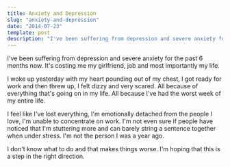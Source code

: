 ```yaml
---
title: Anxiety and Depression
slug: "anxiety-and-depression"
date: "2014-07-23"
template: post
description: "I've been suffering from depression and severe anxiety for the past 6 months now. It's costing me my girlfriend, job and most importantly my life."
---
```

I've been suffering from depression and severe anxiety for the past 6 months now. It's costing me my girlfriend, job and most importantly my life.

I woke up yesterday with my heart pounding out of my chest, I got ready for work and then threw up, I felt dizzy and very scared. All because of everything that's going on in my life. All because I've had the worst week of my entire life.

I feel like I've lost everything, I'm emotionally detached from the people I love, I'm unable to concentrate on work. I'm not even sure if people have noticed that I'm stuttering more and can barely string a sentence together when under stress. I'm not the person I was a year ago.

I don't know what to do and that makes things worse. I'm hoping that this is a step in the right direction.

